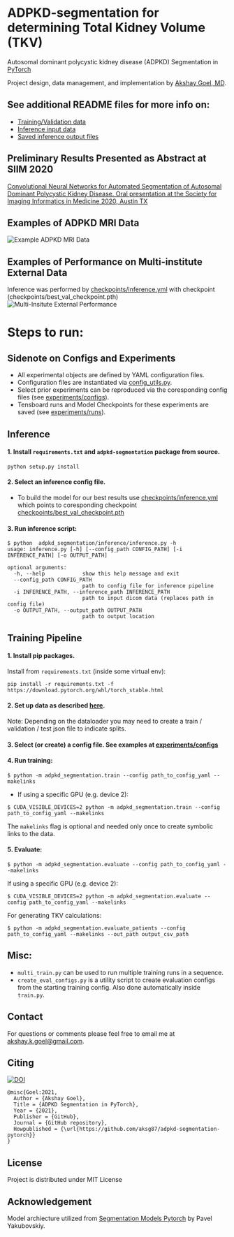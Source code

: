 # ADPKD-segmentation for determining Total Kidney Volume (TKV)

Autosomal dominant polycystic kidney disease (ADPKD) Segmentation in [PyTorch](https://github.com/pytorch/pytorch)

Project design, data management, and implementation by [Akshay Goel, MD](https://www.linkedin.com/in/akshay-goel-md/).

## See additional README files for more info on:

- [Training/Validation data](data/README.md)
- [Inference input data](inference_input/README.md)
- [Saved inference output files](saved_inference/README.md)

## Preliminary Results Presented as Abstract at SIIM 2020

[Convolutional Neural Networks for Automated Segmentation of Autosomal Dominant Polycystic Kidney Disease. Oral presentation at the Society for Imaging Informatics in Medicine 2020, Austin TX](https://cdn.ymaws.com/siim.org/resource/resmgr/siim20/abstracts-research/goel_convolutional_neural_ne.pdf)

## Examples of ADPKD MRI Data

![Example ADPKD MRI Data](adpkd_sample_aksg87.gif)

## Examples of Performance on Multi-institute External Data

Inference was performed by [checkpoints/inference.yml](checkpoints/inference.yml) with checkpoint (checkpoints/best_val_checkpoint.pth)
![Multi-Insitute External Performance](external-data-performance.png)

# Steps to run:

## **Sidenote on Configs and Experiments**

- All experimental objects are defined by YAML configuration files.
- Configuration files are instantiated via [config_utils.py](adpkd_segmentation/config/config_utils.py).
- Select prior experiments can be reproduced via the coresponding config files (see [experiments/configs](experiments/configs)).
- Tensboard runs and Model Checkpoints for these experiments are saved (see [experiments/runs](experiments/runs)).

## **Inference**

#### 1. Install `requirements.txt` and `adpkd-segmentation` package from source.

`python setup.py install`

#### 2. Select an inference config file.

- To build the model for our best results use [checkpoints/inference.yml](checkpoints/inference.yml) which points to coresponding checkpoint [checkpoints/best_val_checkpoint.pth](checkpoints/best_val_checkpoint.pth)

#### 3. Run inference script:

```
$ python  adpkd_segmentation/inference/inference.py -h
usage: inference.py [-h] [--config_path CONFIG_PATH] [-i INFERENCE_PATH] [-o OUTPUT_PATH]

optional arguments:
  -h, --help            show this help message and exit
  --config_path CONFIG_PATH
                        path to config file for inference pipeline
  -i INFERENCE_PATH, --inference_path INFERENCE_PATH
                        path to input dicom data (replaces path in config file)
  -o OUTPUT_PATH, --output_path OUTPUT_PATH
                        path to output location
```

## **Training Pipeline**

#### 1. Install pip packages.

Install from `requirements.txt` (inside some virtual env):

```
pip install -r requirements.txt -f https://download.pytorch.org/whl/torch_stable.html
```

#### 2. Set up data as described [here](data/README.md).

Note: Depending on the dataloader you may need to create a train / validation / test json file to indicate splits.

#### 3. Select (or create) a config file. See examples at [experiments/configs](experiments/configs)

#### 4. Run training:

```
$ python -m adpkd_segmentation.train --config path_to_config_yaml --makelinks
```

- If using a specific GPU (e.g. device 2):

```
$ CUDA_VISIBLE_DEVICES=2 python -m adpkd_segmentation.train --config path_to_config_yaml --makelinks
```

The `makelinks` flag is optional and needed only once to create symbolic links to the data.

#### 5. Evaluate:

```
$ python -m adpkd_segmentation.evaluate --config path_to_config_yaml --makelinks
```

If using a specific GPU (e.g. device 2):

```
$ CUDA_VISIBLE_DEVICES=2 python -m adpkd_segmentation.evaluate --config path_to_config_yaml --makelinks
```

For generating TKV calculations:

```
$ python -m adpkd_segmentation.evaluate_patients --config path_to_config_yaml --makelinks --out_path output_csv_path
```

## Misc:

- `multi_train.py` can be used to run multiple training runs in a sequence.
- `create_eval_configs.py` is a utility script to create evaluation configs from the starting training config.
  Also done automatically inside `train.py`.

## Contact

For questions or comments please feel free to email me at <akshay.k.goel@gmail.com>.

## Citing

[![DOI](https://zenodo.org/badge/363872703.svg)](https://zenodo.org/badge/latestdoi/363872703)

```
@misc{Goel:2021,
  Author = {Akshay Goel},
  Title = {ADPKD Segmentation in PyTorch},
  Year = {2021},
  Publisher = {GitHub},
  Journal = {GitHub repository},
  Howpublished = {\url{https://github.com/aksg87/adpkd-segmentation-pytorch}}
}
```

## License <a name="license"></a>

Project is distributed under MIT License

## Acknowledgement

Model archiecture utilized from [Segmentation Models Pytorch](https://github.com/qubvel/segmentation_models.pytorch) by Pavel Yakubovskiy.
